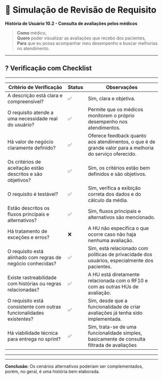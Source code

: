 # 🧪 Simulação de Revisão de Requisito

**História de Usuário 10.2 - Consulta de avaliações pelos médicos**  

> **Como** médico,  
> **Quero** poder visualizar as avaliações que recebo dos pacientes,  
> **Para** que eu possa acompanhar meu desempenho e buscar melhorias no atendimento.  

---

## ? Verificação com Checklist
---------------------------------------------------------------------------------------------------------------------------------
| Critério de Verificação                                              | Status | Observações                                    |
|----------------------------------------------------------------------|--------|------------------------------------------------|
| A descrição está clara e compreensível?                              | ✅     | Sim, clara e objetiva.                               |
| O requisito atende a uma necessidade real do usuário?                | ✅     | Permite que os médicos monitorem o próprio desempenho nos atendimentos.    |
| Há valor de negócio claramente definido?                             | ✅     | Oferece feedback quanto aos atendimentos, o que é de grande valor para a melhoria do serviço oferecido. |
| Os critérios de aceitação estão descritos e são objetivos?           | ✅     | Sim, os critérios estão bem definidos e são objetivos.                         |
| O requisito é testável?                                              | ✅     | Sim, verifica a exibição correta dos dados e do cálculo da média.                    |
| Estão descritos os fluxos principais e alternativos?                 | ✅     | Sim, fluxos principais e alternativos são mencionado.     |
| Há tratamento de exceções e erros?                                   | ❌     | A HU não especifica o que ocorre caso não haja nenhuma avaliação.                                 |
| O requisito está alinhado com regras de negócio conhecidas?          | ✅     | Sim, está relacionado com políticas de privacidade dos usuários, especialmente dos pacientes.                   |
| Existe rastreabilidade com histórias ou regras relacionadas?         | ✅     | A HU está diretamente relacionada com o RF10 e com as outras HUs de avaliação.   |
| O requisito está consistente com outras funcionalidades existentes?  | ✅     | Sim, desde que a funcionalidade de criar avaliações já tenha sido implementada.             |
| Há viabilidade técnica para entrega no sprint?                       | ✅     | Sim, trata-se de uma funcionalidade simples, basicamente de consulta filtrada de avaliações         |
----------------------------------------------------------------------------------------------------------------------------------
---

**Conclusão:** Os cenários alternativos poderiam ser complementados, porém, no geral, é uma história bem elaborada.
